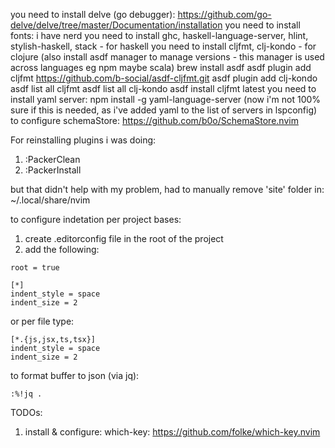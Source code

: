 you need to install delve (go debugger): https://github.com/go-delve/delve/tree/master/Documentation/installation
you need to install fonts: i have nerd
you need to install ghc, haskell-language-server, hlint, stylish-haskell, stack - for haskell
you need to install cljfmt, clj-kondo - for clojure (also install asdf manager to manage versions - this manager is used across languages eg npm maybe scala)
   brew install asdf
   asdf plugin add cljfmt https://github.com/b-social/asdf-cljfmt.git
   asdf plugin add clj-kondo
      asdf list all cljfmt
      asdf list all clj-kondo
      asdf install cljfmt latest
you need to install yaml server: npm install -g yaml-language-server (now i'm not 100% sure if this is needed, as i've added yaml to the list of servers in lspconfig)
to configure schemaStore: https://github.com/b0o/SchemaStore.nvim

For reinstalling plugins i was doing:
1. :PackerClean
2. :PackerInstall

but that didn't help with my problem, had to manually remove 'site' folder in:
~/.local/share/nvim

to configure indetation per project bases:
1. create .editorconfig file in the root of the project
2. add the following:
```
root = true

[*]
indent_style = space
indent_size = 2
```

or per file type:
```
[*.{js,jsx,ts,tsx}]
indent_style = space
indent_size = 2
```

to format buffer to json (via jq):
```
:%!jq .
```

TODOs:
1. install & configure: which-key: https://github.com/folke/which-key.nvim
